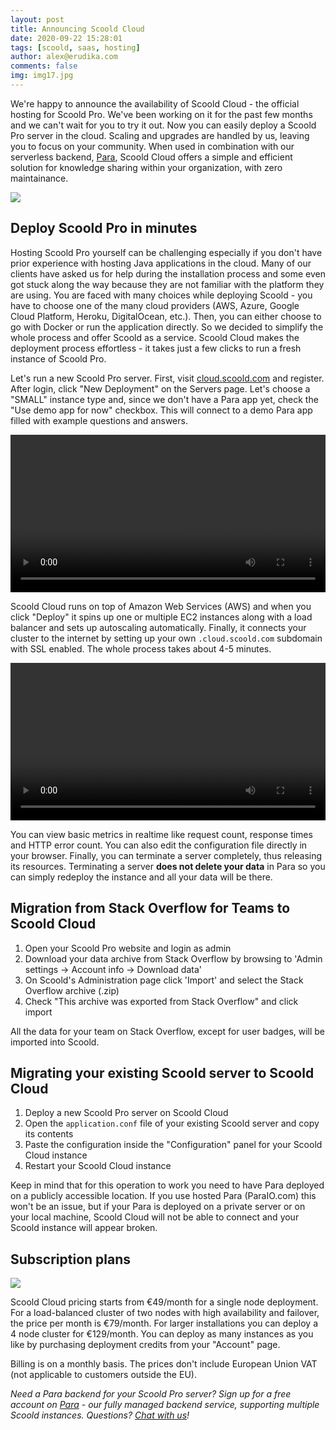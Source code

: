 ```yaml
---
layout: post
title: Announcing Scoold Cloud
date: 2020-09-22 15:28:01
tags: [scoold, saas, hosting]
author: alex@erudika.com
comments: false
img: img17.jpg
---
```


We're happy to announce the availability of Scoold Cloud - the official hosting for Scoold Pro. We've been working
on it for the past few months and we can't wait for you to try it out. Now you can easily deploy a Scoold Pro
server in the cloud. Scaling and upgrades are handled by us, leaving you to focus on your community. When used in
combination with our serverless backend, [Para](https://paraio.com), Scoold Cloud offers a simple and efficient
solution for knowledge sharing within your organization, with zero maintainance.

<!-- more -->

![](../assets/img/blogpost_media16.png)

## Deploy Scoold Pro in minutes

Hosting Scoold Pro yourself can be challenging especially if you don't have prior experience with hosting Java
applications in the cloud. Many of our clients have asked us for help during the installation process and some
even got stuck along the way because they are not familiar with the platform they are using.
You are faced with many choices while deploying Scoold - you have to choose one of the many cloud providers
(AWS, Azure, Google Cloud Platform, Heroku, DigitalOcean, etc.). Then, you can either choose to go with Docker
or run the application directly. So we decided to simplify the whole process and offer Scoold as a service.
Scoold Cloud makes the deployment process effortless - it takes just a few clicks to run a fresh instance of
Scoold Pro.

Let's run a new Scoold Pro server. First, visit [cloud.scoold.com](https://cloud.scoold.com/login) and register.
After login, click "New Deployment" on the Servers page. Let's choose a "SMALL" instance type and, since we don't
have a Para app yet, check the "Use demo app for now" checkbox. This will connect to a demo Para app filled with
example questions and answers.

<video width="100%" autoplay loop>
  <source src="/assets/vid/scooldcloud1.mp4" type="video/mp4">
</video>

Scoold Cloud runs on top of Amazon Web Services (AWS) and when you click "Deploy" it spins up one or multiple
EC2 instances along with a load balancer and sets up autoscaling automatically. Finally, it connects your cluster
to the internet by setting up your own `.cloud.scoold.com` subdomain with SSL enabled. The whole process takes
about 4-5 minutes.

<video width="100%" autoplay loop>
  <source src="/assets/vid/scooldcloud2.mp4" type="video/mp4">
</video>

You can view basic metrics in realtime like request count, response times and HTTP error count. You can also edit
the configuration file directly in your browser. Finally, you can terminate a server completely, thus releasing its
resources. Terminating a server **does not delete your data** in Para so you can simply redeploy the instance and
all your data will be there.


## Migration from Stack Overflow for Teams to Scoold Cloud

1. Open your Scoold Pro website and login as admin
2. Download your data archive from Stack Overflow by browsing to 'Admin settings -> Account info -> Download data'
3. On Scoold's Administration page click 'Import' and select the Stack Overflow archive (.zip)
4. Check "This archive was exported from Stack Overflow" and click import

All the data for your team on Stack Overflow, except for user badges, will be imported into Scoold.

## Migrating your existing Scoold server to Scoold Cloud

1. Deploy a new Scoold Pro server on Scoold Cloud
2. Open the `application.conf` file of your existing Scoold server and copy its contents
3. Paste the configuration inside the "Configuration" panel for your Scoold Cloud instance
4. Restart your Scoold Cloud instance

Keep in mind that for this operation to work you need to have Para deployed on a publicly accessible location.
If you use hosted Para (ParaIO.com) this won't be an issue, but if your Para is deployed on a private server or
on your local machine, Scoold Cloud will not be able to connect and your Scoold instance will appear broken.


## Subscription plans

![](../assets/img/scooldcloud_pricing.png)

Scoold Cloud pricing starts from &euro;49/month for a single node deployment. For a load-balanced cluster of two nodes
with high availability and failover, the price per month is &euro;79/month. For larger installations you can deploy a
4 node cluster for &euro;129/month. You can deploy as many instances as you like by purchasing deployment credits
from your "Account" page.

Billing is on a monthly basis. The prices don't include European Union VAT (not applicable to customers outside the EU).


*Need a Para backend for your Scoold Pro server? Sign up for a free account on [Para](https://paraio.com) -
our fully managed backend service, supporting multiple Scoold instances. Questions? [Chat with us](https://cloud.scoold.com)!*